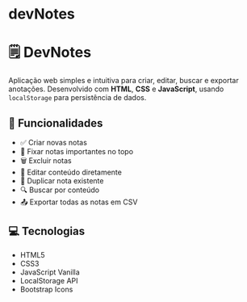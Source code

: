 # devNotes
# 🗒️ DevNotes

Aplicação web simples e intuitiva para criar, editar, buscar e exportar anotações. Desenvolvido com **HTML**, **CSS** e **JavaScript**, usando `localStorage` para persistência de dados.


## 🚀 Funcionalidades

- ✅ Criar novas notas
- 🧷 Fixar notas importantes no topo
- 🗑️ Excluir notas
- 📝 Editar conteúdo diretamente
- 🔁 Duplicar nota existente
- 🔍 Buscar por conteúdo
- 📤 Exportar todas as notas em CSV

## 💻 Tecnologias

- HTML5
- CSS3
- JavaScript Vanilla
- LocalStorage API
- Bootstrap Icons
